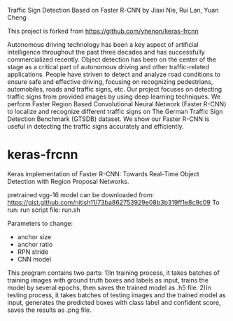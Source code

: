 Traffic Sign Detection Based on Faster R-CNN
by Jiaxi Nie, Rui Lan, Yuan Cheng 

This project is forked from https://github.com/yhenon/keras-frcnn

Autonomous driving technology has been a key aspect of artificial intelligence throughout the past three decades and has successfully commercialized recently. Object detection has been on the center of the stage as a critical part of autonomous driving and other traffic-related applications. People have striven to detect and analyze road conditions to ensure safe and effective driving, focusing on recognizing pedestrians, automobiles, roads and traffic signs, etc. Our project focuses on detecting traffic signs from provided images by using deep learning techniques. We perform Faster Region Based Convolutional Neural Network (Faster R-CNN) to localize and recognize different traffic signs on The German Traffic Sign Detection Benchmark (GTSDB) dataset. We show our Faster R-CNN is useful in detecting the traffic signs accurately and efficiently. 

# keras-frcnn
Keras implementation of Faster R-CNN: Towards Real-Time Object Detection with Region Proposal Networks.

pretrained vgg-16 model can be downloaded from: https://gist.github.com/nitish11/73ba862753929e08b3b319ff1e8c9c09
To run:
run script file: run.sh

Parameters to change:
- anchor size
- anchor ratio
- RPN stride
- CNN model

This program contains two parts: 
1)In training process, it takes batches of training images with ground truth boxes and labels as input, trains the model by several epochs, then saves the trained model as .h5 file. 
2)In testing process, it takes batches of testing images and the trained model as input, generates the predicted boxes with class label and confident score, saves the results as .png file.  


